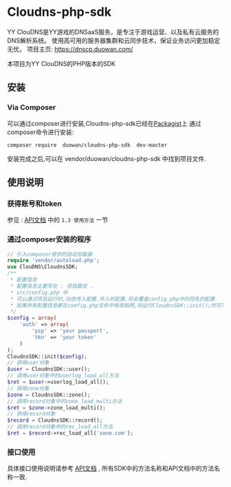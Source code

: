 # Cloudns-php-sdk
YY ClouDNS是YY游戏的DNSaaS服务，是专注于游戏运营、以及私有云服务的DNS解析系统。
使用高可用的服务器集群和云同步技术，保证业务访问更加稳定无忧。
项目主页: https://dnscp.duowan.com/

本项目为YY ClouDNS的PHP版本的SDK

## 安装

### Via Composer
可以通过composer进行安装,Cloudns-php-sdk已经在[Packagist](https://packagist.org/packages/duowan/cloudns-php-sdk)上
通过composer命令进行安装:
```shell
composer require  duowan/cloudns-php-sdk  dev-master
```
安装完成之后,可以在 vendor/duowan/cloudns-php-sdk 中找到项目文件.


## 使用说明
### 获得账号和token
参见  : [API文档](https://dnscp.duowan.com/download/cloudns-api-2013.11v1.2.pdf) 中的 `1.3 使用方法` 一节

### 通过composer安装的程序	
```php
// 引入composer提供的自动加载器
require 'vendor/autoload.php';
use ClouDNS\CloudnsSDK;
/**
 * 配置信息
 * 配置信息主要写在 : 项目路径 .
 * src/config.php 中
 * 可以通过项目运行时,动态传入配置.传入的配置,将会覆盖config.php中的同名的配置
 * 如果所有配置信息都在config.php文件中有效指明,则运行CloudnsSDK::init();时可不传入$config数组
 */
$config = array(
    'auth' => array(
        'psp' => 'your passport',
        'tkn' => 'your token'
    )
);
CloudnsSDK::init($config);
// 获得user对象
$user = CloudnsSDK::user();
// 调用user对象中的userlog_load_all方法
$ret = $user->userlog_load_all();
// 获得zone对象
$zone = CloudnsSDK::zone();
// 调用record对象中的zone_load_multi方法
$ret = $zone->zone_load_multi();
// 获得record对象
$record = CloudnsSDK::record();
// 调用record对象中的rec_load_all方法
$ret = $record->rec_load_all('zone.com');
```

### 接口使用
具体接口使用说明请参考 [API文档](https://dnscp.duowan.com/download/cloudns-api-2013.11v1.2.pdf) , 所有SDK中的方法名称和API文档中的方法名称一致.
